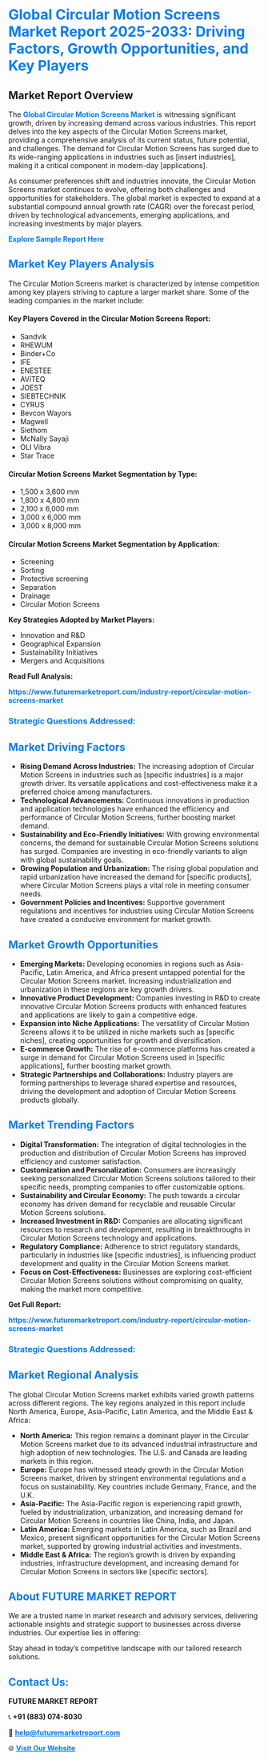 <h1 style="color: #007BFF;">Global Circular Motion Screens Market Report 2025-2033: Driving Factors, Growth Opportunities, and Key Players</h1>

<section id="overview">
<h2>Market Report Overview</h2>
<p>The <a href="https://www.futuremarketreport.com/industry-report/circular-motion-screens-market" style="color: #007BFF; text-decoration: none;"><strong>Global Circular Motion Screens Market</strong></a> is witnessing significant growth, driven by increasing demand across various industries. This report delves into the key aspects of the Circular Motion Screens market, providing a comprehensive analysis of its current status, future potential, and challenges. The demand for Circular Motion Screens has surged due to its wide-ranging applications in industries such as [insert industries], making it a critical component in modern-day [applications].</p>
<p>As consumer preferences shift and industries innovate, the Circular Motion Screens market continues to evolve, offering both challenges and opportunities for stakeholders. The global market is expected to expand at a substantial compound annual growth rate (CAGR) over the forecast period, driven by technological advancements, emerging applications, and increasing investments by major players.</p>
</section>

<section id="overview">
<p><a href="https://www.futuremarketreport.com/request-sample/reportId=127763" style="color: #007BFF; text-decoration: none;"><strong>Explore Sample Report Here</strong></a></p>
</section>

<section id="key-players">
<h2 style="color: #007BFF;">Market Key Players Analysis</h2>
<p>The Circular Motion Screens market is characterized by intense competition among key players striving to capture a larger market share. Some of the leading companies in the market include:</p>
<h4>Key Players Covered in the Circular Motion Screens Report:</h4>
<ul><li>Sandvik</li><li>RHEWUM</li><li>Binder+Co</li><li>IFE</li><li>ENESTEE</li><li>AViTEQ</li><li>JOEST</li><li>SIEBTECHNIK</li><li>CYRUS</li><li>Bevcon Wayors</li><li>Magwell</li><li>Siethom</li><li>McNally Sayaji</li><li>OLI Vibra</li><li>Star Trace</li></ul>
<h4>Circular Motion Screens Market Segmentation by Type:</h4>
<ul><li>1,500 x 3,600 mm</li><li>1,800 x 4,800 mm</li><li>2,100 x 6,000 mm</li><li>3,000 x 6,000 mm</li><li>3,000 x 8,000 mm</li></ul>

<h4>Circular Motion Screens Market Segmentation by Application:</h4>
<ul><li>Screening</li><li>Sorting</li><li>Protective screening</li><li>Separation</li><li>Drainage</li><li>Circular Motion Screens</li></ul>
<p><strong>Key Strategies Adopted by Market Players:</strong></p>
<ul>
<li>Innovation and R&D</li>
<li>Geographical Expansion</li>
<li>Sustainability Initiatives</li>
<li>Mergers and Acquisitions</li>
</ul>
</section>

<section>
<p><strong>Read Full Analysis: </strong></p><a href="https://www.futuremarketreport.com/industry-report/circular-motion-screens-market" style="color: #007BFF; text-decoration: none;"><strong>https://www.futuremarketreport.com/industry-report/circular-motion-screens-market</strong></a>
<h3 style="color: #007BFF;">Strategic Questions Addressed:</h3>
</section>

<section id="driving-factors">
<h2 style="color: #007BFF;">Market Driving Factors</h2>
<ul>
<li><strong>Rising Demand Across Industries:</strong> The increasing adoption of Circular Motion Screens in industries such as [specific industries] is a major growth driver. Its versatile applications and cost-effectiveness make it a preferred choice among manufacturers.</li>
<li><strong>Technological Advancements:</strong> Continuous innovations in production and application technologies have enhanced the efficiency and performance of Circular Motion Screens, further boosting market demand.</li>
<li><strong>Sustainability and Eco-Friendly Initiatives:</strong> With growing environmental concerns, the demand for sustainable Circular Motion Screens solutions has surged. Companies are investing in eco-friendly variants to align with global sustainability goals.</li>
<li><strong>Growing Population and Urbanization:</strong> The rising global population and rapid urbanization have increased the demand for [specific products], where Circular Motion Screens plays a vital role in meeting consumer needs.</li>
<li><strong>Government Policies and Incentives:</strong> Supportive government regulations and incentives for industries using Circular Motion Screens have created a conducive environment for market growth.</li>
</ul>
</section>

<section id="growth-opportunities">
<h2 style="color: #007BFF;">Market Growth Opportunities</h2>
<ul>
<li><strong>Emerging Markets:</strong> Developing economies in regions such as Asia-Pacific, Latin America, and Africa present untapped potential for the Circular Motion Screens market. Increasing industrialization and urbanization in these regions are key growth drivers.</li>
<li><strong>Innovative Product Development:</strong> Companies investing in R&D to create innovative Circular Motion Screens products with enhanced features and applications are likely to gain a competitive edge.</li>
<li><strong>Expansion into Niche Applications:</strong> The versatility of Circular Motion Screens allows it to be utilized in niche markets such as [specific niches], creating opportunities for growth and diversification.</li>
<li><strong>E-commerce Growth:</strong> The rise of e-commerce platforms has created a surge in demand for Circular Motion Screens used in [specific applications], further boosting market growth.</li>
<li><strong>Strategic Partnerships and Collaborations:</strong> Industry players are forming partnerships to leverage shared expertise and resources, driving the development and adoption of Circular Motion Screens products globally.</li>
</ul>
</section>

<section id="trending-factors">
<h2 style="color: #007BFF;">Market Trending Factors</h2>
<ul>
<li><strong>Digital Transformation:</strong> The integration of digital technologies in the production and distribution of Circular Motion Screens has improved efficiency and customer satisfaction.</li>
<li><strong>Customization and Personalization:</strong> Consumers are increasingly seeking personalized Circular Motion Screens solutions tailored to their specific needs, prompting companies to offer customizable options.</li>
<li><strong>Sustainability and Circular Economy:</strong> The push towards a circular economy has driven demand for recyclable and reusable Circular Motion Screens solutions.</li>
<li><strong>Increased Investment in R&D:</strong> Companies are allocating significant resources to research and development, resulting in breakthroughs in Circular Motion Screens technology and applications.</li>
<li><strong>Regulatory Compliance:</strong> Adherence to strict regulatory standards, particularly in industries like [specific industries], is influencing product development and quality in the Circular Motion Screens market.</li>
<li><strong>Focus on Cost-Effectiveness:</strong> Businesses are exploring cost-efficient Circular Motion Screens solutions without compromising on quality, making the market more competitive.</li>
</ul>
</section>

<section>
<p><strong>Get Full Report: </strong></p><a href="https://www.futuremarketreport.com/industry-report/circular-motion-screens-market" style="color: #007BFF; text-decoration: none;"><strong>https://www.futuremarketreport.com/industry-report/circular-motion-screens-market</strong></a>
<h3 style="color: #007BFF;">Strategic Questions Addressed:</h3>
</section>


<section id="regional-analysis">
<h2 style="color: #007BFF;">Market Regional Analysis</h2>
<p>The global Circular Motion Screens market exhibits varied growth patterns across different regions. The key regions analyzed in this report include North America, Europe, Asia-Pacific, Latin America, and the Middle East & Africa:</p>
<ul>
<li><strong>North America:</strong> This region remains a dominant player in the Circular Motion Screens market due to its advanced industrial infrastructure and high adoption of new technologies. The U.S. and Canada are leading markets in this region.</li>
<li><strong>Europe:</strong> Europe has witnessed steady growth in the Circular Motion Screens market, driven by stringent environmental regulations and a focus on sustainability. Key countries include Germany, France, and the U.K.</li>
<li><strong>Asia-Pacific:</strong> The Asia-Pacific region is experiencing rapid growth, fueled by industrialization, urbanization, and increasing demand for Circular Motion Screens in countries like China, India, and Japan.</li>
<li><strong>Latin America:</strong> Emerging markets in Latin America, such as Brazil and Mexico, present significant opportunities for the Circular Motion Screens market, supported by growing industrial activities and investments.</li>
<li><strong>Middle East & Africa:</strong> The region’s growth is driven by expanding industries, infrastructure development, and increasing demand for Circular Motion Screens in sectors like [specific sectors].</li>
</ul>
</section>

<footer>
<h2 style="color: #007BFF;">About FUTURE MARKET REPORT</h2>
<p>We are a trusted name in market research and advisory services, delivering actionable insights and strategic support to businesses across diverse industries. Our expertise lies in offering:</p>

<p>Stay ahead in today’s competitive landscape with our tailored research solutions.</p>

<h2 style="color: #007BFF;">Contact Us:</h2>
<p><strong>FUTURE MARKET REPORT</strong></p>
<p>📞 <strong>+91 (883) 074-8030</strong></p>
<p>📧 <strong><a href="mailto:help@futuremarketreport.com" style="color: #007BFF;">help@futuremarketreport.com</a></strong></p>
<p>🌐 <strong><a href="https://www.futuremarketreport.com/" style="color: #007BFF;">Visit Our Website</a></strong></p>
</footer>